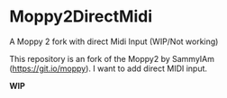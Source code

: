 # Moppy2DirectMidi
A Moppy 2 fork with direct Midi Input (WIP/Not working)

This repository is an fork of the Moppy2 by SammyIAm (https://git.io/moppy). I want to add direct MIDI input.

**WIP**
